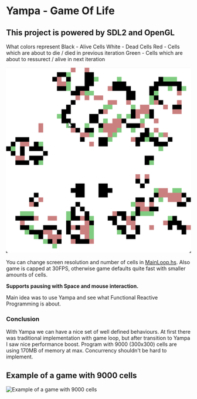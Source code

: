 # Yampa - Game Of Life 

## This project is powered by SDL2 and OpenGL

What colors represent
Black - Alive Cells
White - Dead Cells
Red - Cells which are about to die / died in previous iteration
Green - Cells which are about to ressurect / alive in next iteration


![A game example](game-of-life-example.gif)

You can change screen resolution and number of cells in [MainLoop.hs](./src/Rendering/MainLoop.hs).
Also game is capped at 30FPS, otherwise game defaults quite fast with smaller amounts of cells.

**Supports pausing with Space and mouse interaction.**

Main idea was to use Yampa and see what Functional Reactive Programming is about.

### Conclusion

With Yampa we can have a nice set of well defined behaviours. At first there was traditional implementation with game loop, but after transition to Yampa I saw nice performance boost. Program with 9000 (300x300) cells are using 170MB of memory at max. Concurrency shouldn't be hard to implement.

## Example of a game with 9000 cells
![Example of a game with 9000 cells](game-of-life-300x300.gif)
